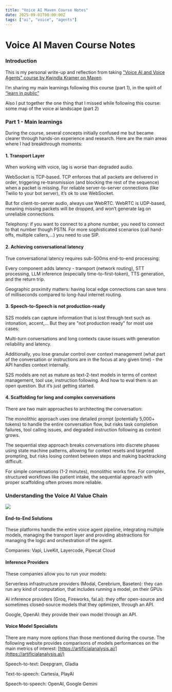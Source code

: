 ```yaml
---
title: "Voice AI Maven Course Notes"
date: 2025-09-01T00:00:00Z
tags: ["ai", "voice", "agents"]
---
```


# Voice AI Maven Course Notes

### Introduction

This is my personal write-up and reflection from taking ["Voice AI and Voice Agents" course by Kwindla Kramer on Maven](https://maven.com/pipecat/voice-ai-and-voice-agents-a-technical-deep-dive).

I’m sharing my main learnings following this course (part 1), in the spirit of [“learn in public”](https://www.swyx.io/learn-in-public)

Also I put together the one thing that I missed while following this course: some map of the voice ai landscape (part 2)

### Part 1 - Main learnings

During the course, several concepts initially confused me but became clearer through hands-on experience and research. Here are the main areas where I had breakthrough moments:

#### 1\. Transport Layer

When working with voice, lag is worse than degraded audio.

WebSocket is TCP-based. TCP enforces that all packets are delivered in order, triggering re-transmission (and blocking the rest of the sequence) when a packet is missing. For reliable server-to-server connections (like Twilio to your bot server), it’s ok to use WebSocket.

But for client-to-server audio, always use WebRTC. WebRTC is UDP-based, meaning missing packets will be dropped, and won’t generate lag on unreliable connections.

Telephony: if you want to connect to a phone number, you need to connect to that number though PSTN. For more sophisticated scenarios (call hand-offs, multiple callers,…) you need to use SIP.

#### 2\. Achieving conversational latency

True conversational latency requires sub-500ms end-to-end processing:

Every component adds latency - transport (network routing), STT processing, LLM inference (especially time-to-first-token), TTS generation, and the return trip.

Geographic proximity matters: having local edge connections can save tens of milliseconds compared to long-haul internet routing.

#### 3\. Speech-to-Speech is not production-ready

S2S models can capture information that is lost through text such as intonation, accent,… But they are "not production ready" for most use cases:

Multi-turn conversations and long contexts cause issues with generation reliability and latency.

Additionally, you lose granular control over context management (what part of the conversation or instructions are in the focus at any given time) - the API handles context internally.

S2S models are not as mature as text-2-text models in terms of context management, tool use, instruction following. And how to eval them is an open question. But it’s just getting started.

#### 4\. Scaffolding for long and complex conversations

There are two main approaches to architecting the conversation:

The monolithic approach uses one detailed prompt (potentially 5,000+ tokens) to handle the entire conversation flow, but risks task completion failures, tool calling issues, and degraded instruction following as context grows.

The sequential step approach breaks conversations into discrete phases using state machine patterns, allowing for context resets and targeted prompting, but risks losing context between steps and making backtracking difficult.

For simple conversations (1-2 minutes), monolithic works fine. For complex, structured workflows like patient intake, the sequential approach with proper scaffolding often proves more reliable.

### Understanding the Voice AI Value Chain

![](https://bloom-cannon-55d.notion.site/image/attachment%3Ada512e5d-ad62-42ee-8cbd-acc7f2db417b%3Avoice-ai-landscape.png?table=block&id=2337abcf-0cbb-802d-b739-e23e90d1d56b&spaceId=17ff6ac5-56c3-4d5a-8ba3-014a9113aaee&width=2000&userId=&cache=v2)

#### End-to-End Solutions

These platforms handle the entire voice agent pipeline, integrating multiple models, managing the transport layer and providing abstractions for managing the logic and orchestration of the agent.

Companies: Vapi, LiveKit, Layercode, Pipecat Cloud

#### Inference Providers

These companies allow you to run your models:

Serverless infrastructure providers (Modal, Cerebrium, Baseten): they can run any kind of computation, that includes running a model, on their GPUs

AI inference providers (Groq, Fireworks, fal.ai): they offer open-source and sometimes closed-source models that they optimizen, through an API.

Google, OpenAI: they provide their own model through an API.

#### Voice Model Specialists

There are many more options than those mentioned during the course. The following website provides comparisons of models performances on the main metrics of interest: [https://artificialanalysis.ai/](https://artificialanalysis.ai/)

Speech-to-text: Deepgram, Gladia

Text-to-speech: Cartesia, PlayAI

Speech-to-speech: OpenAI, Google Gemini